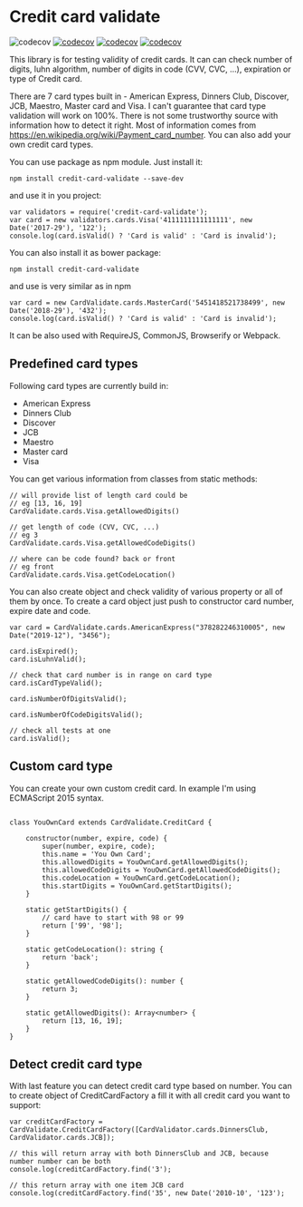 Credit card validate
============
![codecov](https://img.shields.io/bower/v/credit-card-validate.svg) [![codecov](https://img.shields.io/npm/v/credit-card-validate.svg)](https://www.npmjs.com/package/credit-card-validate) [![codecov](https://codecov.io/gh/fabulator/credit-card-validate/branch/master/graph/badge.svg)](https://codecov.io/gh/fabulator/credit-card-validate) [![codecov](https://travis-ci.org/fabulator/credit-card-validate.svg?branch=master)](https://travis-ci.org/fabulator/credit-card-validate)

This library is for testing validity of credit cards. It can can check number of digits, luhn algorithm, number of digits in code (CVV, CVC, ...), expiration or type of Credit card.

There are 7 card types built in - American Express, Dinners Club, Discover, JCB, Maestro, Master card and Visa. I can't guarantee that card type validation will work on 100%. There is not some trustworthy source with information how to detect it right. Most of information comes from https://en.wikipedia.org/wiki/Payment_card_number. You can also add your own credit card types.

You can use package as npm module. Just install it:

```
npm install credit-card-validate --save-dev
```

and use it in you project:

```
var validators = require('credit-card-validate');
var card = new validators.cards.Visa('4111111111111111', new Date('2017-29'), '122');
console.log(card.isValid() ? 'Card is valid' : 'Card is invalid');
```

You can also install it as bower package:
```
npm install credit-card-validate
```

and use is very similar as in npm
```
var card = new CardValidate.cards.MasterCard('5451418521738499', new Date('2018-29'), '432');
console.log(card.isValid() ? 'Card is valid' : 'Card is invalid');
```

It can be also used with RequireJS, CommonJS, Browserify or Webpack.

## Predefined card types

Following card types are currently build in:
- American Express
- Dinners Club
- Discover
- JCB
- Maestro
- Master card
- Visa

You can get various information from classes from static methods:

```
// will provide list of length card could be
// eg [13, 16, 19]
CardValidate.cards.Visa.getAllowedDigits()

// get length of code (CVV, CVC, ...)
// eg 3
CardValidate.cards.Visa.getAllowedCodeDigits()

// where can be code found? back or front
// eg front
CardValidate.cards.Visa.getCodeLocation()
```

You can also create object and check validity of various property or all of them by once. To create a card object just push to constructor card number, expire date and code.
```
var card = CardValidate.cards.AmericanExpress("378282246310005", new Date("2019-12"), "3456");

card.isExpired();
card.isLuhnValid();

// check that card number is in range on card type
card.isCardTypeValid();

card.isNumberOfDigitsValid();

card.isNumberOfCodeDigitsValid();

// check all tests at one
card.isValid();
```

## Custom card type
You can create your own custom credit card. In example I'm using ECMAScript 2015 syntax.

```

class YouOwnCard extends CardValidate.CreditCard {

    constructor(number, expire, code) {
        super(number, expire, code);
        this.name = 'You Own Card';
        this.allowedDigits = YouOwnCard.getAllowedDigits();
        this.allowedCodeDigits = YouOwnCard.getAllowedCodeDigits();
        this.codeLocation = YouOwnCard.getCodeLocation();
        this.startDigits = YouOwnCard.getStartDigits();
    }

    static getStartDigits() {
        // card have to start with 98 or 99
        return ['99', '98'];
    }

    static getCodeLocation(): string {
        return 'back';
    }

    static getAllowedCodeDigits(): number {
        return 3;
    }

    static getAllowedDigits(): Array<number> {
        return [13, 16, 19];
    }
}

```

## Detect credit card type

With last feature you can detect credit card type based on number. You can to create object of CreditCardFactory a fill it with all credit card you want to support:

```
var creditCardFactory = CardValidate.CreditCardFactory([CardValidator.cards.DinnersClub, CardValidator.cards.JCB]);

// this will return array with both DinnersClub and JCB, because number number can be both
console.log(creditCardFactory.find('3');

// this return array with one item JCB card
console.log(creditCardFactory.find('35', new Date('2010-10', '123');

```
